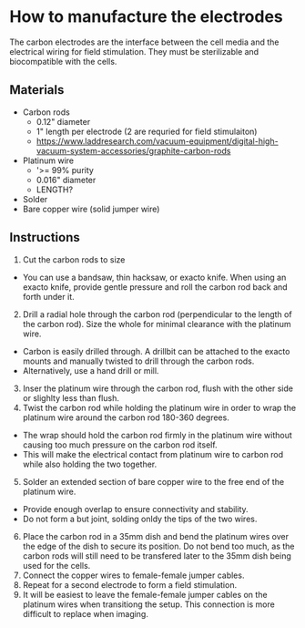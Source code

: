 # How to manufacture the electrodes

The carbon electrodes are the interface between the cell media and the electrical wiring for field stimulation.  They must be sterilizable and biocompatible with the cells.

## Materials
* Carbon rods
  * 0.12" diameter
  * 1" length per electrode (2 are requried for field stimulaiton)
  * https://www.laddresearch.com/vacuum-equipment/digital-high-vacuum-system-accessories/graphite-carbon-rods
* Platinum wire
  * '>= 99% purity
  * 0.016" diameter
  * LENGTH?
* Solder
* Bare copper wire (solid jumper wire)

## Instructions
1. Cut the carbon rods to size
  * You can use a bandsaw, thin hacksaw, or exacto knife.  When using an exacto knife, provide gentle pressure and roll the carbon rod back and forth under it.
2. Drill a radial hole through the carbon rod (perpendicular to the length of the carbon rod).  Size the whole for minimal clearance with the platinum wire.
  * Carbon is easily drilled through.  A drillbit can be attached to the exacto mounts and manually twisted to drill through the carbon rods.
  * Alternatively, use a hand drill or mill.
3. Inser the platinum wire through the carbon rod, flush with the other side or slighlty less than flush.
4. Twist the carbon rod while holding the platinum wire in order to wrap the platinum wire around the carbon rod 180-360 degrees.
  * The wrap should hold the carbon rod firmly in the platinum wire without causing too much pressure on the carbon rod itself.
  * This will make the electrical contact from platinum wire to carbon rod while also holding the two together.
5. Solder an extended section of bare copper wire to the free end of the platinum wire.
  * Provide enough overlap to ensure connectivity and stability.
  * Do not form a but joint, solding onldy the tips of the two wires.
6. Place the carbon rod in a 35mm dish and bend the platinum wires over the edge of the dish to secure its position.  Do not bend too much, as the carbon rods will still need to be transfered later to the 35mm dish being used for the cells.
7. Connect the copper wires to female-female jumper cables.
8. Repeat for a second electrode to form a field stimulation.
9. It will be easiest to leave the female-female jumper cables on the platinum wires when transitiong the setup.  This connection is more difficult to replace when imaging.
